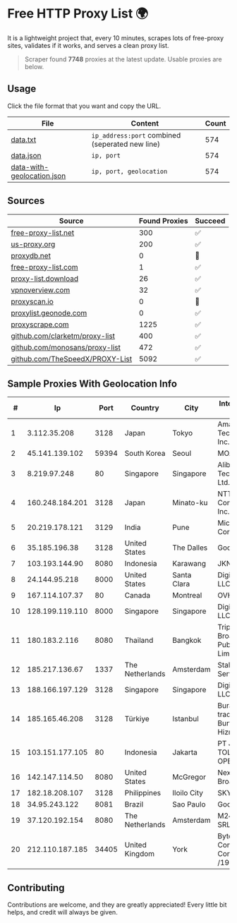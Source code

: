 
# Free HTTP Proxy List 🌍

It is a lightweight project that, every 10 minutes, scrapes lots of free-proxy sites, validates if it works, and serves a clean proxy list.


> Scraper found **7748** proxies at the latest update. Usable proxies are below.

## Usage

Click the file format that you want and copy the URL.


|File|Content|Count|
|----|-------|-----|
|[data.txt](https://raw.githubusercontent.com/themiralay/Proxy-List-World/master/data.txt)|`ip_address:port` combined (seperated new line)|574|
|[data.json](https://raw.githubusercontent.com/themiralay/Proxy-List-World/master/data.json)|`ip, port`|574|
|[data-with-geolocation.json](https://raw.githubusercontent.com/themiralay/Proxy-List-World/master/data-with-geolocation.json)|`ip, port, geolocation`|574|

## Sources

|Source|Found Proxies|Succeed|
|------|-------------|-------|
|[free-proxy-list.net](https://free-proxy-list.net)|300|✅|
|[us-proxy.org](https://www.us-proxy.org)|200|✅|
|[proxydb.net](http://proxydb.net)|0|🚫|
|[free-proxy-list.com](https://free-proxy-list.com/?page=&port=&type%5B%5D=http&type%5B%5D=https&up_time=0&search=Search)|1|✅|
|[proxy-list.download](https://www.proxy-list.download/HTTP)|26|✅|
|[vpnoverview.com](https://vpnoverview.com/privacy/anonymous-browsing/free-proxy-servers)|32|✅|
|[proxyscan.io](https://www.proxyscan.io)|0|🚫|
|[proxylist.geonode.com](https://proxylist.geonode.com/api/proxy-list?limit=300&page=1&sort_by=lastChecked&sort_type=desc&protocols=http,https)|0|✅|
|[proxyscrape.com](https://api.proxyscrape.com/v2/?request=displayproxies&protocol=http&timeout=10000&country=all&ssl=all&anonymity=all)|1225|✅|
|[github.com/clarketm/proxy-list](https://raw.githubusercontent.com/clarketm/proxy-list/master/proxy-list-raw.txt)|400|✅|
|[github.com/monosans/proxy-list](https://raw.githubusercontent.com/monosans/proxy-list/main/proxies/http.txt)|472|✅|
|[github.com/TheSpeedX/PROXY-List](https://raw.githubusercontent.com/TheSpeedX/PROXY-List/master/http.txt)|5092|✅|


## Sample Proxies With Geolocation Info

|#|Ip|Port|Country|City|Internet Service Provider|
|-|--|----|-------|----|-------------------------|
|1|3.112.35.208|3128|Japan|Tokyo|Amazon Technologies Inc.|
|2|45.141.139.102|59394|South Korea|Seoul|MOACK.Co.LTD|
|3|8.219.97.248|80|Singapore|Singapore|Alibaba (US) Technology Co., Ltd.|
|4|160.248.184.201|3128|Japan|Minato-ku|NTT PC Communications, Inc.|
|5|20.219.178.121|3129|India|Pune|Microsoft Corporation|
|6|35.185.196.38|3128|United States|The Dalles|Google LLC|
|7|103.193.144.90|8080|Indonesia|Karawang|JKNID|
|8|24.144.95.218|8000|United States|Santa Clara|DigitalOcean, LLC|
|9|167.114.107.37|80|Canada|Montreal|OVH SAS|
|10|128.199.119.110|8000|Singapore|Singapore|DigitalOcean, LLC|
|11|180.183.2.116|8080|Thailand|Bangkok|Triple T Broadband Public Company Limited|
|12|185.217.136.67|1337|The Netherlands|Amsterdam|Stallion Network Services Limited|
|13|188.166.197.129|3128|Singapore|Singapore|DigitalOcean, LLC|
|14|185.165.46.208|3128|Türkiye|Istanbul|Burak Buylu trading as BurtiNET Internet Hizmetleri|
|15|103.151.177.105|80|Indonesia|Jakarta|PT JASAMARGA TOLLROAD OPERATOR|
|16|142.147.114.50|8080|United States|McGregor|Nextlink Broadband|
|17|182.18.208.107|3128|Philippines|Iloilo City|SKYBROADBAND|
|18|34.95.243.122|8081|Brazil|Sao Paulo|Google LLC|
|19|37.120.192.154|8080|The Netherlands|Amsterdam|M247 Europe SRL|
|20|212.110.187.185|34405|United Kingdom|York|Bytemark Computer Consulting Ltd /19|



## Contributing

Contributions are welcome, and they are greatly appreciated! Every
little bit helps, and credit will always be given.


